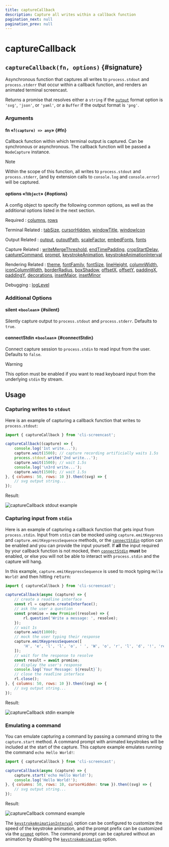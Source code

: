 ```yaml
---
title: captureCallback
description: Capture all writes within a callback function
pagination_next: null
pagination_prev: null
---
```


# captureCallback

## `captureCallback(fn, options)` {#signature}

Asynchronous function that captures all writes to `process.stdout` and `process.stderr` that occur within a callback function, and renders an animated terminal screencast.

Returns a promise that resolves either a `string` if the [`output`](options.md#output) format option is `'svg'`, `'json'`, or `'yaml'`, or a `Buffer` if the output format is `'png'`.

### Arguments

#### fn «!`(capture) => any`» {#fn}

Callback function within which terminal output is captured. Can be synchronous or asynchronous. The callback function will be passed a `NodeCapture` instance.

> [!note]
> Within the scope of this function, all writes to `process.stdout` and `process.stderr`, (and by extension calls to `console.log` and `console.error`) will be captured.

#### options «!`Object`» {#options}

A config object to specify the following common options, as well as the additional options listed in the next section.

Required
: [columns](options.md#columns),
  [rows](options.md#rows)

Terminal Related
: [tabSize](options.md#tabSize),
  [cursorHidden](options.md#cursorHidden),
  [windowTitle](options.md#windowTitle),
  [windowIcon](options.md#windowIcon)

Output Related
: [output](options.md#output),
  [outputPath](options.md#outputPath),
  [scaleFactor](options.md#scaleFactor),
  [embedFonts](options.md#embedFonts),
  [fonts](options.md#fonts)

Capture Related
: [writeMergeThreshold](options.md#writeMergeThreshold),
  [endTimePadding](options.md#endTimePadding),
  [cropStartDelay](options.md#cropStartDelay),
  [captureCommand](options.md#captureCommand),
  [prompt](options.md#prompt),
  [keystrokeAnimation](options.md#keystrokeAnimation),
  [keystrokeAnimationInterval](options.md#keystrokeAnimationInterval)

Rendering Related
: [theme](options.md#theme),
  [fontFamily](options.md#fontFamily),
  [fontSize](options.md#fontSize),
  [lineHeight](options.md#lineHeight),
  [columnWidth](options.md#columnWidth),
  [iconColumnWidth](options.md#iconColumnWidth),
  [borderRadius](options.md#borderRadius),
  [boxShadow](options.md#boxShadow),
  [offsetX](options.md#offsetX),
  [offsetY](options.md#offsetY),
  [paddingX](options.md#paddingX),
  [paddingY](options.md#paddingY),
  [decorations](options.md#decorations),
  [insetMajor](options.md#insetMajor),
  [insetMinor](options.md#insetMinor)

Debugging
: [logLevel](options.md#logLevel)

### Additional Options

#### silent «`boolean`» {#silent}

Silently capture output to `process.stdout` and `process.stderr`. Defaults to `true`.

#### connectStdin «`boolean`» {#connectStdin}

Connect capture session to `process.stdin` to read input from the user. Defaults to `false`.

> [!warning]
> This option must be enabled if you want to read keyboard input from the underlying `stdin` tty stream.

## Usage

### Capturing writes to `stdout`

Here is an example of capturing a callback function that writes to `process.stdout`:

```js
import { captureCallback } from 'cli-screencast';

captureCallback((capture) => {
    console.log('1st write...');
    capture.wait(1500); // capture recording artificially waits 1.5s
    process.stdout.write('2nd write...');
    capture.wait(1500); // wait 1.5s
    console.log('\n3rd write...');
    capture.wait(1500); // wait 1.5s
}, { columns: 50, rows: 10 }).then((svg) => {
    // svg output string...
});
```

Result:

![captureCallback stdout example](./assets/usage--callback--stdout.svg)

### Capturing input from `stdin`

Here is an example of capturing a callback function that gets input from `process.stdin`. Input from `stdin` can be mocked using `capture.emitKeypress` and `capture.emitKeypressSequence` methods, or the [`connectStdin`](#connectStdin) option can be enabled and you can provide the input yourself. If **all** the input required by your callback function is not mocked, then [`connectStdin`](#connectStdin) **must** be enabled, or else you will not be able to interact with `process.stdin` and the capture will hang.

In this example, `capture.emitKeypressSequence` is used to mock typing `Hello World!` and then hitting <kbd>return</kbd>:

```js
import { captureCallback } from 'cli-screencast';

captureCallback(async (capture) => {
    // create a readline interface
    const rl = capture.createInterface();
    // ask the user a question
    const promise = new Promise((resolve) => {
        rl.question('Write a message: ', resolve);
    });
    // wait 1s
    capture.wait(1000);
    // mock the user typing their response
    capture.emitKeypressSequence([
        'H', 'e', 'l', 'l', 'o', ' ', 'W', 'o', 'r', 'l', 'd', '!', 'return',
    ]);
    // wait for the response to resolve
    const result = await promise;
    // display the user's response
    console.log(`Your Message: ${result}`);
    // close the readline interface
    rl.close();
}, { columns: 50, rows: 10 }).then((svg) => {
    // svg output string...
});
```

Result:

![captureCallback stdin example](./assets/usage--callback--stdin.svg)

### Emulating a command

You can emulate capturing a command by passing a command string to the `capture.start` method. A command prompt with animated keystrokes will be included at the start of the capture. This capture example emulates running the command `echo Hello World!`:

```js
import { captureCallback } from 'cli-screencast';

captureCallback(async (capture) => {
    capture.start('echo Hello World!');
    console.log('Hello World!');
}, { columns: 50, rows: 10, cursorHidden: true }).then((svg) => {
    // svg output string...
});
```

Result:

![captureCallback command example](./assets/usage--callback--command.svg)

The [`keystrokeAnimationInterval`](options.md#keystrokeAnimationInterval) option can be configured to customize the speed of the keystroke animation, and the prompt prefix can be customized via the [`prompt`](options.md#prompt) option. The command prompt can be captured without an animation by disabling the [`keystrokeAnimation`](options.md#keystrokeAnimation) option.
